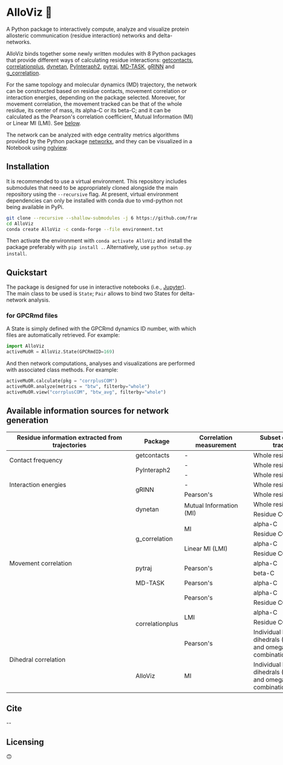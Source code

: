 <!-- [![PyPI - Python Version](https://img.shields.io/pypi/pyversions/correlationplus)](https://pypi.org/project/correlationplus/)
[![PyPI](https://img.shields.io/pypi/v/correlationplus)](https://pypi.org/project/correlationplus/)
[![install with bioconda](https://img.shields.io/badge/install%20with-bioconda-brightgreen.svg?style=flat)](http://bioconda.github.io/recipes/correlationplus/README.html)
[![Open Source License: GPL v3](https://img.shields.io/badge/License-LGPLv3-blue.svg)](https://opensource.org/licenses/LGPL-3.0)
[![Doc](https://readthedocs.org/projects/correlationplus/badge/?version=latest)](http://correlationplus.readthedocs.org/en/latest/#)
[![Docker Image Version (tag latest semver)](https://img.shields.io/docker/v/structuraldynamicslab/correlationplus/latest)](https://hub.docker.com/repository/docker/structuraldynamicslab/correlationplus)
![Conda](https://img.shields.io/conda/pn/bioconda/correlationplus)
[![SWH](https://archive.softwareheritage.org/badge/origin/https://github.com/tekpinar/correlationplus/)](https://archive.softwareheritage.org/browse/origin/?origin_url=https://github.com/tekpinar/correlationplus) -->

# AlloViz 🔭

A Python package to interactively compute, analyze and visualize protein allosteric communication (residue interaction) networks and delta-networks.

AlloViz binds together some newly written modules with 8 Python packages that provide different ways of calculating residue interactions: [getcontacts](https://github.com/getcontacts/getcontacts), [correlationplus](https://github.com/tekpinar/correlationplus), [dynetan](https://github.com/melomcr/dynetan), [PyInteraph2](https://github.com/ELELAB/pyinteraph2), [pytraj](https://github.com/Amber-MD/pytraj), [MD-TASK](https://github.com/RUBi-ZA/MD-TASK), [gRINN](https://bitbucket.org/onursercinoglu/grinn) and [g_correlation](https://www.mpinat.mpg.de/grubmueller/g_correlation).

For the same topology and molecular dynamics (MD) trajectory, the network can be constructed based on residue contacts, movement correlation or interaction energies, depending on the package selected. Moreover, for movement correlation, the movement tracked can be that of the whole residue, its center of mass, its alpha-C or its beta-C; and it can be calculated as the Pearson's correlation coefficient, Mutual Information (MI) or Linear MI (LMI). See [below](#available-information-sources-for-network-generation).

The network can be analyzed with edge centrality metrics algorithms provided by the Python package [networkx](https://github.com/networkx/networkx), and they can be visualized in a Notebook using [nglview](https://github.com/nglviewer/nglview).

## Installation

It is recommended to use a virtual environment. This repository includes submodules that need to be appropriately cloned alongside the main repository using the `--recursive` flag. At present, virtual environment dependencies can only be installed with conda due to vmd-python not being available in PyPi.

```bash
git clone --recursive --shallow-submodules -j 6 https://github.com/frannerin/AlloViz
cd AlloViz
conda create AlloViz -c conda-forge --file environment.txt
```

Then activate the environment with `conda activate AlloViz` and install the package preferably with `pip install .`. Alternatively, use `python setup.py install`.

## Quickstart

The package is designed for use in interactive notebooks (i.e., [Jupyter](https://jupyter.org/)). The main class to be used is `State`; `Pair` allows to bind two States for delta-network analysis.

### for GPCRmd files

A State is simply defined with the GPCRmd dynamics ID number, with which files are automatically retrieved. For example:

```python
import AlloViz
activeMuOR = AlloViz.State(GPCRmdID=169)
```

And then network computations, analyses and visualizations are performed with associated class methods. For example:

```python
activeMuOR.calculate(pkg = "corrplusCOM")
activeMuOR.analyze(metrics = "btw", filterby="whole")
activeMuOR.view("corrplusCOM", "btw_avg", filterby="whole")
```

## Available information sources for network generation

<!-- https://www.tablesgenerator.com/html_tables -->

<table style="undefined;table-layout: fixed; width: 1070px">
<colgroup>
<col style="width: 334px">
<col style="width: 104px">
<col style="width: 183px">
<col style="width: 178px">
<col style="width: 70px">
</colgroup>
<thead>
  <tr>
    <th>Residue information extracted from trajectories</th>
    <th>Package</th>
    <th>Correlation measurement</th>
    <th>Subset of atoms tracked</th>
    <th>Name in AlloViz</th>
  </tr>
</thead>
<tbody>
  <tr>
    <td rowspan="2">Contact frequency</td>
    <td>getcontacts</td>
    <td>-</td>
    <td>Whole residue</td>
    <td>Getcontacts</td>
  </tr>
  <tr>
    <td rowspan="2">PyInteraph2</td>
    <td>-</td>
    <td>Whole residue</td>
    <td>PyInteraph</td>
  </tr>
  <tr>
    <td rowspan="3">Interaction energies</td>
    <td>-</td>
    <td>Whole residue</td>
    <td>PyInteraphEne</td>
  </tr>
  <tr>
    <td rowspan="2">gRINN</td>
    <td>-</td>
    <td>Whole residue</td>
    <td>GRINN</td>
  </tr>
  <tr>
    <td>Pearson's</td>
    <td>Whole residue</td>
    <td>GRINNcorr</td>
  </tr>
  <tr>
    <td rowspan="13">Movement correlation</td>
    <td rowspan="2">dynetan</td>
    <td rowspan="2">Mutual Information (MI)</td>
    <td>Whole residue</td>
    <td>Dynetan</td>
  </tr>
  <tr>
    <td>Residue COM</td>
    <td>DynetanCOM</td>
  </tr>
  <tr>
    <td rowspan="4">g_correlation</td>
    <td rowspan="2">MI</td>
    <td>alpha-C</td>
    <td>G_corrCAMI</td>
  </tr>
  <tr>
    <td>Residue COM</td>
    <td>G_corrCOMMI</td>
  </tr>
  <tr>
    <td rowspan="2">Linear MI (LMI)</td>
    <td>alpha-C</td>
    <td>G_corrCALMI</td>
  </tr>
  <tr>
    <td>Residue COM</td>
    <td>G_corrCOMLMI</td>
  </tr>
  <tr>
    <td rowspan="2">pytraj</td>
    <td rowspan="2">Pearson's</td>
    <td>alpha-C</td>
    <td>PytrajCA</td>
  </tr>
  <tr>
    <td>beta-C</td>
    <td>PytrajCB</td>
  </tr>
  <tr>
    <td>MD-TASK</td>
    <td>Pearson's</td>
    <td>alpha-C</td>
    <td>MDTASK</td>
  </tr>
  <tr>
    <td rowspan="5">correlationplus</td>
    <td rowspan="2">Pearson's</td>
    <td>alpha-C</td>
    <td>Corrplus</td>
  </tr>
  <tr>
    <td>Residue COM</td>
    <td>CorrplusCOM</td>
  </tr>
  <tr>
    <td rowspan="2">LMI</td>
    <td>alpha-C</td>
    <td>CorrplusLMI</td>
  </tr>
  <tr>
    <td>Residue COM</td>
    <td>CorrplusCOMLMI</td>
  </tr>
  <tr>
    <td rowspan="2">Dihedral correlation</td>
    <td>Pearson's</td>
    <td>Individual backbone dihedrals (Phi, psi and omega) and their combination</td>
    <td>CorrplusDihs (Corrplus[Psi, Phi, Omega])</td>
  </tr>
  <tr>
    <td>AlloViz</td>
    <td>MI</td>
    <td>Individual backbone dihedrals (Phi, psi and omega) and their combination</td>
    <td>AlloVizDihs (AlloViz[Psi, Phi, Omega])</td>
  </tr>
</tbody>
</table>

## Cite
--

## Licensing
:upside_down_face:


